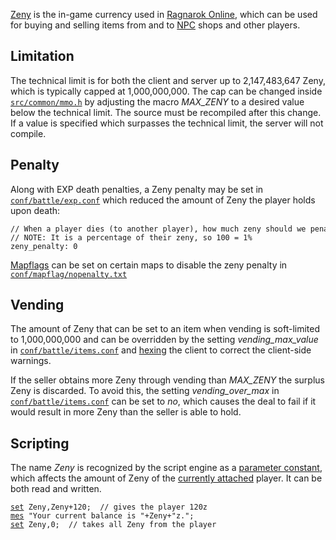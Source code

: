 [Zeny](Zeny "wikilink") is the in-game currency used in [Ragnarok Online](Ragnarok_Online "wikilink"), which can be used
for buying and selling items from and to [NPC](NPC "wikilink") shops and other players.

## Limitation

The technical limit is for both the client and server up to 2,147,483,647 Zeny, which is typically capped at
1,000,000,000. The cap can be changed inside
[`src/common/mmo.h`](https://github.com/HerculesWS/Hercules/blob/stable/src/common/mmo.h) by adjusting the macro
*MAX_ZENY* to a desired value below the technical limit. The source must be recompiled after this change. If a value is
specified which surpasses the technical limit, the server will not compile.

## Penalty

Along with EXP death penalties, a Zeny penalty may be set in
[`conf/battle/exp.conf`](https://github.com/HerculesWS/Hercules/blob/stable/conf/battle/exp.conf) which reduced the
amount of Zeny the player holds upon death:

```
// When a player dies (to another player), how much zeny should we penalize them with?
// NOTE: It is a percentage of their zeny, so 100 = 1%
zeny_penalty: 0
```

[Mapflags](Mapflag "wikilink") can be set on certain maps to disable the zeny penalty in
[`conf/mapflag/nopenalty.txt`](https://github.com/HerculesWS/Hercules/blob/stable/conf/mapflag/nopenalty.txt)

## Vending

The amount of Zeny that can be set to an item when vending is soft-limited to 1,000,000,000 and can be overridden by the
setting *vending_max_value* in
[`conf/battle/items.conf`](https://github.com/HerculesWS/Hercules/blob/stable/conf/battle/items.conf) and
[hexing](hexing "wikilink") the client to correct the client-side warnings.

If the seller obtains more Zeny through vending than *MAX_ZENY* the surplus Zeny is discarded. To avoid this, the
setting *vending_over_max* in
[`conf/battle/items.conf`](https://github.com/HerculesWS/Hercules/blob/stable/conf/battle/items.conf) can be set to
*no*, which causes the deal to fail if it would result in more Zeny than the seller is able to hold.

## Scripting

The name *Zeny* is recognized by the script engine as a [parameter constant](parameter_constant "wikilink"), which
affects the amount of Zeny of the [currently attached](RID#Usage "wikilink") player. It can be both read and written.

[`set`](set "wikilink")` Zeny,Zeny+120;  // gives the player 120z`  
[`mes`](mes "wikilink")` "Your current balance is "+Zeny+"z.";`  
[`set`](set "wikilink")` Zeny,0;  // takes all Zeny from the player`
